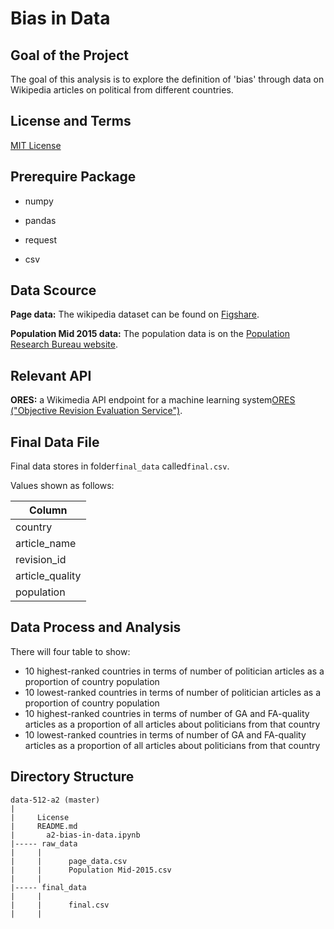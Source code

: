 # Bias in Data

## Goal of the Project
The goal of this analysis is to explore the definition of 'bias' through data on Wikipedia articles on political from different countries. 

## License and Terms
[MIT License](https://opensource.org/licenses/MIT)

## Prerequire Package 
- numpy

- pandas

- request

- csv

##  Data Scource

**Page data:** The wikipedia dataset can be found on [Figshare](https://figshare.com/articles/Untitled_Item/5513449).

**Population Mid 2015 data:** The population data is on the [Population Research Bureau website](http://www.prb.org/DataFinder/Topic/Rankings.aspx?ind=14). 

## Relevant API

**ORES:**  a Wikimedia API endpoint for a machine learning system[ORES ("Objective Revision Evaluation Service")](https://ores.wikimedia.org/v3/#!/scoring/get_v3_scores_context_revid_model).

## Final Data File

Final data stores in folder```final_data``` called```final.csv```.

Values shown as follows:

|  Column |
|---|
| country  |
|  article_name|
|  revision_id |
|  article_quality|
|  population |

## Data Process and Analysis


There will four table to show:

- 10 highest-ranked countries in terms of number of politician articles as a proportion of country population
- 10 lowest-ranked countries in terms of number of politician articles as a proportion of country population
- 10 highest-ranked countries in terms of number of GA and FA-quality articles as a proportion of all articles about politicians from that country
- 10 lowest-ranked countries in terms of number of GA and FA-quality articles as a proportion of all articles about politicians from that country


## Directory Structure

```
data-512-a2 (master)
|
|     License
|     README.md
|	    a2-bias-in-data.ipynb
|----- raw_data
|     | 
|     |      page_data.csv
|     |      Population Mid-2015.csv
|     | 
|----- final_data
|     |      
|     |      final.csv
|     | 

```



